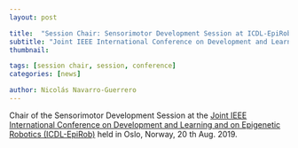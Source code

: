 ```yaml
---
layout: post

title:  "Session Chair: Sensorimotor Development Session at ICDL-EpiRob 2019"
subtitle: "Joint IEEE International Conference on Development and Learning and on Epigenetic Robotics (ICDL-EpiRob 2019)"
thumbnail: 

tags: [session chair, session, conference]
categories: [news]

author: Nicolás Navarro-Guerrero
---
```

Chair of the Sensorimotor Development Session at the <a target="_blank" href="https://icdl-epirob2019.org/">Joint IEEE International Conference on Development and Learning and on Epigenetic Robotics (ICDL-EpiRob)</a> held in Oslo, Norway, 20 th Aug. 2019.

<!--more-->

